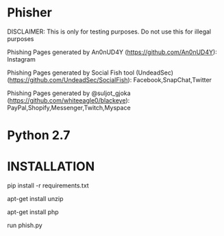 # Phisher

DISCLAIMER: This is only for testing purposes. Do not use this for illegal purposes  

Phishing Pages generated by An0nUD4Y (https://github.com/An0nUD4Y):
Instagram

Phishing Pages generated by Social Fish tool (UndeadSec) (https://github.com/UndeadSec/SocialFish):
Facebook,SnapChat,Twitter

Phishing Pages generated by @suljot_gjoka (https://github.com/whiteeagle0/blackeye):
PayPal,Shopify,Messenger,Twitch,Myspace

# Python 2.7

# INSTALLATION
pip install -r requirements.txt

apt-get install unzip

apt-get install php

run phish.py
